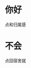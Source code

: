 # 你好
点和归属感

# 不会
点回宿舍就



<!-- ##{"script":"<script src='https://blog.meekdai.com/Gmeek/plugins/articletoc.js'></script>"}## -->